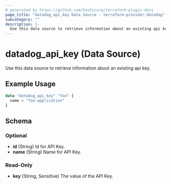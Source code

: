 ```yaml
---
# generated by https://github.com/hashicorp/terraform-plugin-docs
page_title: "datadog_api_key Data Source - terraform-provider-datadog"
subcategory: ""
description: |-
  Use this data source to retrieve information about an existing api key.
---
```


# datadog_api_key (Data Source)

Use this data source to retrieve information about an existing api key.

## Example Usage

```terraform
data "datadog_api_key" "foo" {
  name = "foo-application"
}
```

<!-- schema generated by tfplugindocs -->
## Schema

### Optional

- **id** (String) Id for API Key.
- **name** (String) Name for API Key.

### Read-Only

- **key** (String, Sensitive) The value of the API Key.


